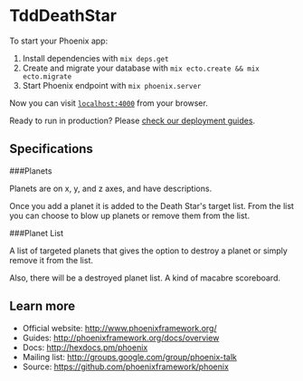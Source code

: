 # TddDeathStar

To start your Phoenix app:

  1. Install dependencies with `mix deps.get`
  2. Create and migrate your database with `mix ecto.create && mix ecto.migrate`
  3. Start Phoenix endpoint with `mix phoenix.server`

Now you can visit [`localhost:4000`](http://localhost:4000) from your browser.

Ready to run in production? Please [check our deployment guides](http://www.phoenixframework.org/docs/deployment).

## Specifications

###Planets

Planets are on x, y, and z axes, and have descriptions.

Once you add a planet it is added to the Death Star's target list. From
the list you can choose to blow up planets or remove them from the
list.

###Planet List

A list of targeted planets that gives the option to destroy a planet or
simply remove it from the list.

Also, there will be a destroyed planet list. A kind of macabre
scoreboard.


## Learn more

  * Official website: http://www.phoenixframework.org/
  * Guides: http://phoenixframework.org/docs/overview
  * Docs: http://hexdocs.pm/phoenix
  * Mailing list: http://groups.google.com/group/phoenix-talk
  * Source: https://github.com/phoenixframework/phoenix
